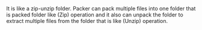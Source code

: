 It is like a zip-unzip folder. Packer can pack multiple files into one folder that is packed folder like (Zip) operation and it also can unpack the folder to extract multiple files from the folder that is like (Unzip) operation.
